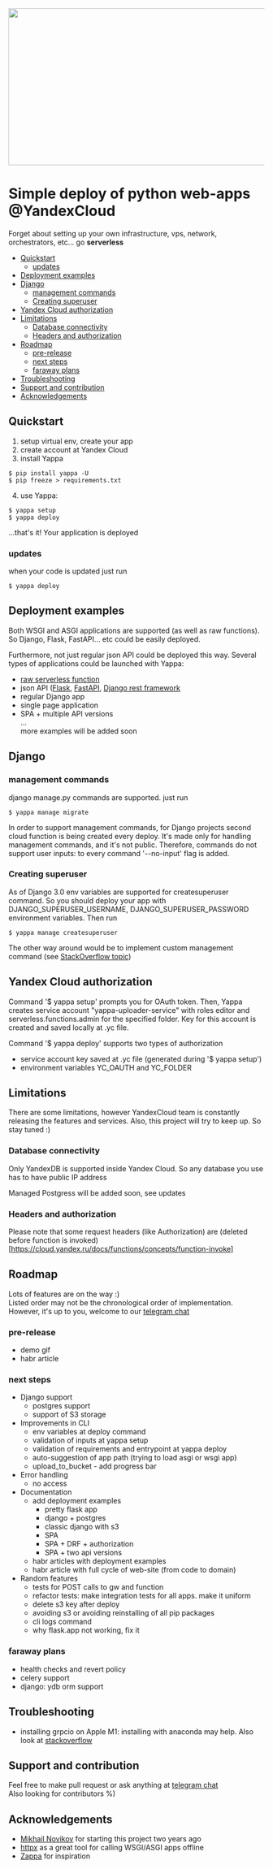 <img src="logo.png" width="816" height="309">

# Simple deploy of python web-apps @YandexCloud

Forget about setting up your own infrastructure, vps, network, 
orchestrators, etc... go **serverless**


* [Quickstart](#quickstart)
    * [updates](#updates)
* [Deployment examples](#deployment-examples)
* [Django](#django)
    * [management commands](#management-commands)
    * [Creating superuser](#creating-superuser)
* [Yandex Cloud authorization](#yandex-cloud-authorization)
* [Limitations](#limitations)
    * [Database connectivity](#database-connectivity)
    * [Headers and authorization](#headers-and-authorization)
* [Roadmap](#roadmap)
    * [pre-release](#pre-release)
    * [next steps](#next-steps)
    * [faraway plans](#faraway-plans)
* [Troubleshooting](#troubleshooting)
* [Support and contribution](#support-and-contribution)
* [Acknowledgements](#acknowledgements)

## Quickstart

1. setup virtual env, create your app
2. create account at Yandex Cloud
3. install Yappa

```shell
$ pip install yappa -U
$ pip freeze > requirements.txt
 ```

4. use Yappa:

```shell
$ yappa setup
$ yappa deploy
 ```

...that's it! Your application is deployed

### updates

when your code is updated just run

```shell
$ yappa deploy
 ```

## Deployment examples

Both WSGI and ASGI applications are supported (as well as raw functions). 
So Django, Flask, FastAPI... etc could be easily deployed.

Furthermore, not just regular json API could be deployed this way. 
Several types of applications could be launched with Yappa:

- [raw serverless function](https://github.com/turokg/yappa/tree/master/examples/raw_function)
- json API ([Flask](https://github.com/turokg/yappa/tree/master/examples/flask), 
  [FastAPI](https://github.com/turokg/yappa/tree/master/examples/fastapi), 
  [Django rest framework](https://github.com/turokg/yappa/tree/master/examples/django/drf_base)
- regular Django app
- single page application
- SPA + multiple API versions  
  ...   
  more examples will be added soon
## Django 
### management commands
django manage.py commands are supported. just run 
```shell
$ yappa manage migrate
```

In order to support management commands, for Django projects second
cloud function is being created every deploy. It's made only for handling
management commands, and it's not public. Therefore, commands do not 
support user inputs: to every command '--no-input' flag is added.

### Creating superuser 
As of Django 3.0 env variables are supported for createsuperuser command. So 
you should deploy your app with DJANGO_SUPERUSER_USERNAME, DJANGO_SUPERUSER_PASSWORD 
environment variables. Then run 
```shell
$ yappa manage createsuperuser
```
The other way around would be to implement custom management command (see 
[StackOverflow topic](https://stackoverflow.com/questions/6244382/how-to-automate-createsuperuser-on-django))

## Yandex Cloud authorization
Command '$ yappa setup' prompts you for OAuth token. Then,
Yappa creates service account "yappa-uploader-service" with 
roles editor and serverless.functions.admin for the specified folder.
Key for this account is created and saved locally at .yc file.

Command '$ yappa deploy' supports two types of authorization

- service account key saved at .yc file (generated during '$ yappa setup')
- environment variables YC_OAUTH and YC_FOLDER

## Limitations
There are some limitations, however YandexCloud team is constantly releasing the
features and services. Also, this project will try to keep up. So stay tuned :)

### Database connectivity

Only YandexDB is supported inside Yandex Cloud. So any database you use has to have public IP address    

Managed Postgress will be added soon, see updates

### Headers and authorization

Please note that some request headers (like Authorization) are 
(deleted before function is invoked)[https://cloud.yandex.ru/docs/functions/concepts/function-invoke]

## Roadmap

Lots of features are on the way :)  
Listed order may not be the chronological order of implementation.
However, it's up to you, welcome to our  [telegram chat](https://t.me/yappa_chat)

### pre-release 
- demo gif 
- habr article
### next steps
- Django support
    - postgres support
    - support of S3 storage
- Improvements in CLI
    - env variables at deploy command
    - validation of inputs at yappa setup
    - validation of requirements and entrypoint at yappa deploy
    - auto-suggestion of app path (trying to load asgi or wsgi app)
    - upload_to_bucket - add progress bar
- Error handling
    - no access
- Documentation
    - add deployment examples
        - pretty flask app
        - django + postgres
        - classic django with s3
        - SPA
        - SPA + DRF + authorization
        - SPA + two api versions
    - habr articles with deployment examples
    - habr article with full cycle of web-site (from code to domain)
- Random features
    - tests for POST calls to gw and function
    - refactor tests: make integration tests for all apps. make it uniform
    - delete s3 key after deploy
    - avoiding s3 or avoiding reinstalling of all pip packages
    - cli logs command
    - why flask.app not working, fix it

### faraway plans

- health checks and revert policy
- celery support
- django: ydb orm support

## Troubleshooting

- installing grpcio on Apple M1: installing with anaconda may help. Also look
  at [stackoverflow](https://stackoverflow.com/questions/66640705/how-can-i-install-grpcio-on-an-apple-m1-silicon-laptop)

## Support and contribution

Feel free to make pull request or ask anything at [telegram chat](https://t.me/yappa_chat)    
Also looking for contributors %)

## Acknowledgements

- [Mikhail Novikov](https://github.com/kurtgn) for starting this project two years ago
- [httpx](https://github.com/encode/httpx) as a great tool for calling WSGI/ASGI apps offline 
- [Zappa](https://github.com/Miserlou/Zappa) for inspiration  
